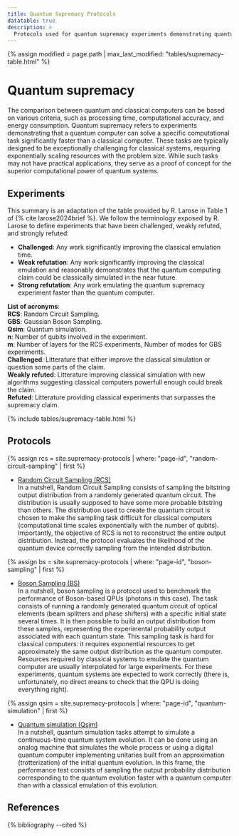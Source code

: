 ```yaml
---
title: Quantum Supremacy Protocols
datatable: true
description: >
  Protocols used for quantum supremacy experiments demonstrating quantum computers solving specific tasks faster than classical systems. 
---
```

{% assign modified = page.path | max_last_modified: "tables/supremacy-table.html" %}

# Quantum supremacy

The comparison between quantum and classical computers can be based on various criteria, such as processing time, computational accuracy, and energy consumption. Quantum supremacy refers to experiments demonstrating that a quantum computer can solve a specific computational task significantly faster than a classical computer. These tasks are typically designed to be exceptionally challenging for classical systems, requiring exponentially scaling resources with the problem size. While such tasks may not have practical applications, they serve as a proof of concept for the superior computational power of quantum systems.

## Experiments

This summary is an adaptation of the table provided by R. Larose in Table 1 of {% cite larose2024brief %}. We follow the terminology exposed by R. Larose to define experiments that have been challenged, weakly refuted, and strongly refuted:
- **Challenged**: Any work significantly improving the classical emulation time.
- **Weak refutation**: Any work significantly improving the classical emulation and reasonably demonstrates that the quantum computing claim could be classically simulated in the near future.
- **Strong refutation**: Any work emulating the quantum supremacy experiment faster than the quantum computer.  


**List of acronyms**:  
**RCS**: Random Circuit Sampling.  
**GBS**: Gaussian Boson Sampling.  
**Qsim**: Quantum simulation.  
**n**: Number of qubits involved in the experiment.  
**m**: Number of layers for the RCS experiments, Number of modes for GBS experiments.  
**Challenged**: Litterature that either improve the classical simulation or question some parts of the claim.  
**Weakly refuted**: Litterature improving classical simulation with new algorithms suggesting classical computers powerfull enough could break the claim.  
**Refuted**: Litterature providing classical experiments that surpasses the supremacy claim.  

{% include tables/supremacy-table.html %}

<script type="text/javascript">
    $(document).ready(function() {
      $('.supremacy-table').DataTable(
        {
          "pageLength": 100,
          "drawCallback": function(settings){ 
            MathJax.Hub.Queue(["Typeset", MathJax.Hub]); 
          }
        } 
      );
    });
</script>

## Protocols

{% assign rcs = site.supremacy-protocols | where: "page-id", "random-circuit-sampling" | first %}
- <a href="{{ rcs.url | prepend: site.baseurl }}">Random Circuit Sampling (RCS)</a>  
In a nutshell, Random Circuit Sampling consists of sampling the bitstring output distribution from a randomly generated quantum circuit. The distribution is usually supposed to have some more probable bitstring than others. The distribution used to create the quantum circuit is chosen to make the sampling task difficult for classical computers (computational time scales exponentially with the number of qubits). Importantly, the objective of RCS is not to reconstruct the entire output distribution. Instead, the protocol evaluates the likelihood of the quantum device correctly sampling from the intended distribution.

{% assign bs = site.supremacy-protocols | where: "page-id", "boson-sampling" | first %}
- <a href="{{ bs.url | prepend: site.baseurl }}">Boson Sampling (BS)</a>  
In a nutshell, boson sampling is a protocol used to benchmark the performance of Boson-based QPUs (photons in this case). The task consists of running a randomly generated quantum circuit of optical elements (beam splitters and phase shifters) with a specific initial state several times. It is then possible to build an output distribution from these samples, representing the experimental probability output associated with each quantum state. This sampling task is hard for classical computers: it requires exponential resources to get approximately the same output distribution as the quantum computer. Resources required by classical systems to emulate the quantum computer are usually interpolated for large experiments. For these experiments, quantum systems are expected to work correctly (there is, unfortunately, no direct means to check that the QPU is doing everything right).

{% assign qsim = site.supremacy-protocols | where: "page-id", "quantum-simulation" | first %}
- <a href="{{ qsim.url | prepend: site.baseurl }}">Quantum simulation (Qsim)</a>  
In a nutshell, quantum simulation tasks attempt to simulate a continuous-time quantum system evolution. It can be done using an analog machine that simulates the whole process or using a digital quantum computer implementing unitaries built from an approximation (trotterization) of the initial quantum evolution. In this frame, the performance test consists of sampling the output probability distribution corresponding to the quantum evolution faster with a quantum computer than with a classical emulation of this evolution.  

## References
{% bibliography --cited %}